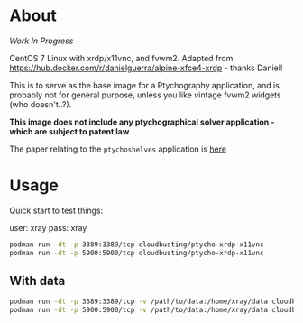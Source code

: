 # About

*Work In Progress*

CentOS 7 Linux with xrdp/x11vnc, and fvwm2.
Adapted from https://hub.docker.com/r/danielguerra/alpine-xfce4-xrdp - thanks Daniel!

This is to serve as the base image for a Ptychography application, and is probably not
for general purpose, unless you like vintage fvwm2 widgets (who doesn't..?).

**This image does not include any ptychographical solver application - which are subject to patent law**

The paper relating to the `ptychoshelves` application is [here](http://scripts.iucr.org/cgi-bin/paper?zy5001)

# Usage

Quick start to test things:

user: xray
pass: xray

```bash
podman run -dt -p 3389:3389/tcp cloudbusting/ptycho-xrdp-x11vnc
podman run -dt -p 5900:5900/tcp cloudbusting/ptycho-xrdp-x11vnc
```

With data
---------
```bash
podman run -dt -p 3389:3389/tcp -v /path/to/data:/home/xray/data cloudbusting/ptycho-xrdp-x11vnc
podman run -dt -p 5900:5900/tcp -v /path/to/data:/home/xray/data cloudbusting/ptycho-xrdp-x11vnc
```

